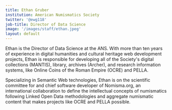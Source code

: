 ```yaml
---
title: Ethan Gruber
institution: American Numismatics Society
twitter: '@ewg118'
job-title: Director of Data Science
image: '/images/staff/ethan.jpeg'
layout: default
---
```

Ethan is the Director of Data Science at the ANS. With more than ten years of
experience in digital humanities and cultural heritage web development projects,
Ethan is responsible for developing all of the Society's digital collections (MANTIS),
library, archives (Archer), and research information systems, like Online Coins
of the Roman Empire (OCRE) and PELLA.

Specializing in Semantic Web technologies, Ethan is on the scientific committee
for and chief software developer of Nomisma.org, an international collaboration
to define the intellectual concepts of numismatics following Linked Open Data
methodologies and aggregate numismatic content that makes projects like OCRE and
PELLA possible.
